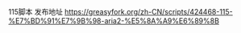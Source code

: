115脚本 发布地址 https://greasyfork.org/zh-CN/scripts/424468-115-%E7%BD%91%E7%9B%98-aria2-%E5%8A%A9%E6%89%8B
